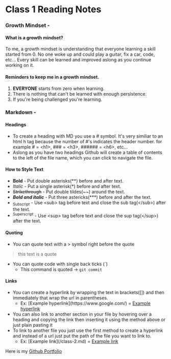 # Class 1 Reading Notes

### Growth Mindset -

#### What is a growth mindset?

To me, a growth mindset is understanding that everyone learning a skill started from 0. No one woke up and could play a guitar, fix a car, code, etc... Every skill can be learned and improved aslong as you continue working on it.

#### Reminders to keep me in a growth mindset.
1. **EVERYONE** starts from zero when learning.
2. There is nothing that can't be learned with enough persistence.
3. If you're being challenged you're learning.

### Markdown -

#### Headings
- To create a heading with MD you use a # symbol. It's very similiar to an html h tag because the number of #'s indicates the header number. for example # = &lt;h1>, ### =  &lt;h3>, ###### = &lt;h6>, etc...
- Aslong as you have two headings Github will create a table of contents to the left of the file name, which you can click to navigate the file.

#### How to Style Text
- **Bold** - Put double asterisks(\**) before and after text.
- *Italic* - Put a single asterisk(\*) before and after text.
- ~~Strikethrough~~ - Put double tildes(\~~) around the text.
- ***Bold and italic*** - Put three astericks(\*\*\*) before and after the text. 
- <sub>Subscript</sub> - Use &lt;sub> tag before text and close the sub tag(&lt;/sub>) after the text.
- <sup>Superscript</sup> - Use &lt;sup> tag before text and close the sup tag(&lt;/sup>) after the text.

#### Quoting
- You can quote text with a > symbol right before the quote
> this text is a quote

- You can quote code with single back ticks (\`)
  - This command is quoted -> `git commit`

#### Links
- You can create a hyperlink by wrapping the text in brackets([]) and then immediately that wrap the url in parentheses.
  - Ex: \[Example hyperlink](https:/[]()/www[]().google.[]()com/) = [Example hyperlink](https://www.google.com/)
- You can also link to another section in your file by hovering over a heading and copying the link then inserting it using the method above or just plain pasting it
- To link to another file you just use the first method to create a hyperlink and instead of a url just put the path of the file you want to link to.
  - Ex: \[Example link](/class-2.md) = [Example link](/class-2.md)
 




Here is my [Github Portfolio](https://github.com/AdrianButler)
